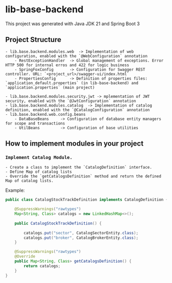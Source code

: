 # lib-base-backend
This project was generated with Java JDK 21 and Spring Boot 3

## Project Structure
	- lib.base.backend.modules.web	-> Implementation of web configuration, enabled with the `@WebConfiguration` annotation
		- RestExceptionHandler	-> Global management of exceptions. Error HTTP 500 for internal erros and 422 for logic business
		- SpringFoxConfig 		-> Configuration for Swagger REST controller. URL: `<project_url>/swagger-ui/index.html`
		- PropertiesConfig		-> Definition of properties files: `application_default.properties` (in lib-base-backend) and `application.properties` (main project)
	
	- lib.base.backend.modules.security.jwt -> mplementation of JWT security, enabled with the `@JwtConfiguration` annotation
	- lib.base.backend.modules.catalog	-> Implementation of catalog definition, enabled with the `@CatalogConfiguration` annotation
	- lib.base.backend.web.config.beans
		- DataBaseBeans		-> Configuration of database entity managers for scope and transactions
		- UtilBeans			-> Configuration of base utilities

## How to implement modules in your project

### `Implement Catalog Module.`
	- Create a class to implement the `CatalogDefinition` interface.
	- Define Map of catalog lists
	- Override the `getCatalogsDefinition` method and return the defined Map of catalog lists.
	
Example: 

```java
public class CatalogStockTrackDefinition implements CatalogDefinition {

	@SuppressWarnings("rawtypes")
	Map<String, Class> catalogs = new LinkedHashMap<>();
	
	public CatalogStockTrackDefinition() {
		
		catalogs.put("sector", CatalogSectorEntity.class);
		catalogs.put("broker", CatalogBrokerEntity.class);
	}

	@SuppressWarnings("rawtypes")
	@Override
	public Map<String, Class> getCatalogsDefinition() {
		return catalogs;
	}
}
```